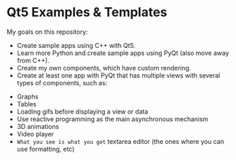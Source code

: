 # Qt5 Examples & Templates

My goals on this repository:

* Create sample apps using C++ with Qt5.
* Learn more Python and create sample apps using PyQt (also move away from C++).
* Create my own components, which have custom rendering.
* Create at least one app with PyQt that has multiple views with several types of components, such as:
 - Graphs
 - Tables
 - Loading gifs before displaying a view or data
 - Use reactive programming as the main asynchronous mechanism
 - 3D animations
 - Video player
 - `What you see is what you get` textarea editor (the ones where you can use formatting, etc)


